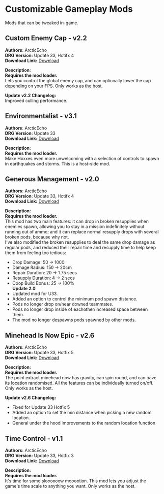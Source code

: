 # Customizable Gameplay Mods

Mods that can be tweaked in-game.

<!-- mod list -->

## Custom Enemy Cap - v2.2
**Authors:** ArcticEcho  
**DRG Version:** Update 33, Hotifx 4  
**Download Link:** [Download](https://github.com/ArcticEcho/DRG-Mods/raw/887c00cd28f4313d9cb45f14a1d1b2522796526c/Gameplay/Customizable%20tweaks/Custom%20Enemy%20Cap%20-%20V2.2%20_P.pak)  

**Description:**  
**Requires the mod loader.**  
Lets you control the global enemy cap, and can optionally lower the cap depending on your FPS. Only works as the host.

**Update v2.2 Changelog:**  
Improved culling performance.

## Environmentalist - v3.1
**Authors:** ArcticEcho  
**DRG Version:** Update 33  
**Download Link:** [Download](https://github.com/ArcticEcho/DRG-Mods/raw/6450d4296b8ff471c1535a452545520018ad3a7a/Gameplay/Customizable%20tweaks/Environmentalist%20-%20V3.1%20_P.pak)  

**Description:**  
**Requires the mod loader.**  
Make Hoxxes even more unwelcoming with a selection of controls to spawn in earthquakes and storms. This is a host-side mod.

## Generous Management - v2.0
**Authors:** ArcticEcho  
**DRG Version:** Update 33, Hotifx 4  
**Download Link:** [Download](https://github.com/ArcticEcho/DRG-Mods/raw/98eebae77830a1d2edf4515d13eb6bc1b8a31b4a/Gameplay/Customizable%20tweaks/Generous%20Management%20-%20V2.0%20_P.pak)  

**Description:**  
**Requires the mod loader.**  
This mod has two main features: it can drop in broken resupplies when enemies spawn, allowing you to stay in a mission indefinitely without running out of ammo; and it can replace normal resupply drops with several broken pods, because why not.  
I've also modified the broken resupplies to deal the same drop damage as regular pods, and reduced their repair time and resupply time to help keep them from feeling too tedious:  
 - Drop Damage: 50 -> 1000  
 - Damage Radius: 150 -> 20cm  
 - Repair Duration: 20 -> 1.75 secs  
 - Resupply Duration: 4 -> 2 secs  
 - Coop Build Bonus: 25 -> 100%  
**Update 2.0**  
 - Updated mod for U33.  
 - Added an option to control the minimum pod spawn distance.  
 - Pods no longer drop on/near downed teammates.  
 - Pods no longer drop inside of eachother/increased space between them.  
 - The mod no longer despawns pods spawned by other mods.

## Minehead Is Now Epic - v2.6
**Authors:** ArcticEcho  
**DRG Version:** Update 33, Hotfix 5  
**Download Link:** [Download](https://github.com/ArcticEcho/DRG-Mods/raw/a94cdc7531a10082e71b1a2b6750078d91c3774b/Gameplay/Customizable%20tweaks/Minehead%20Is%20Now%20Epic%20-%20V2.6%20_P.pak)  

**Description:**  
**Requires the mod loader.**  
The point extract minehead now has gravity, can spin round, and can have its location randomised. All the features can be individually turned on/off. Only works as the host.

**Update v2.6 Changelog:**  
- Fixed for Update 33 Hotfix 5  
 - Added an option to set the min distance when picking a new random location.  
 - General under the hood improvements to the random location function.

## Time Control - v1.1
**Authors:** ArcticEcho  
**DRG Version:** Update 33, Hotfix 3  
**Download Link:** [Download](https://github.com/ArcticEcho/DRG-Mods/raw/ed94f652e2686192bf7fa02c235e3402e8d60b4a/Gameplay/Customizable%20tweaks/Time%20Control%20-%20V1.1%20_P.pak)  

**Description:**  
**Requires the mod loader.**  
It's time for some sloooooow mooootion. This mod lets you adjust the game's time scale to anything you want. Only works as the host.